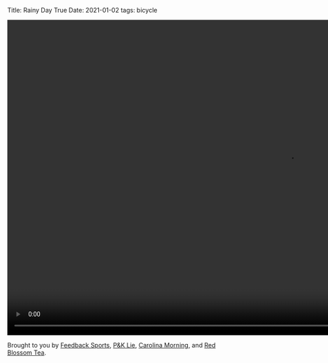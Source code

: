 Title: Rainy Day True
Date: 2021-01-02
tags: bicycle

<video width="1280" height="720" loop muted controls>
    <source src="/media/video/true.mp4" type="video/mp4">
    Your browser does not support the video tag.
</video>

Brought to you by [Feedback Sports](https://www.feedbacksports.com/product/pro-truing-stand-2-0/), [P&K Lie](https://www.pklie.de/spoke_wrench.html), [Carolina Morning](https://zafu.net/product/zafu-meditation-cushion), and [Red Blossom Tea](https://redblossomtea.com/collections/green).
